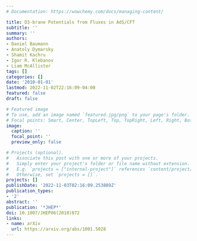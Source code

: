 ```yaml
---
# Documentation: https://wowchemy.com/docs/managing-content/

title: D3-brane Potentials from Fluxes in AdS/CFT
subtitle: ''
summary: ''
authors:
- Daniel Baumann
- Anatoly Dymarsky
- Shamit Kachru
- Igor R. Klebanov
- Liam McAllister
tags: []
categories: []
date: '2010-01-01'
lastmod: 2022-11-02T22:16:09-04:00
featured: false
draft: false

# Featured image
# To use, add an image named `featured.jpg/png` to your page's folder.
# Focal points: Smart, Center, TopLeft, Top, TopRight, Left, Right, BottomLeft, Bottom, BottomRight.
image:
  caption: ''
  focal_point: ''
  preview_only: false

# Projects (optional).
#   Associate this post with one or more of your projects.
#   Simply enter your project's folder or file name without extension.
#   E.g. `projects = ["internal-project"]` references `content/project/deep-learning/index.md`.
#   Otherwise, set `projects = []`.
projects: []
publishDate: '2022-11-03T02:16:09.253889Z'
publication_types:
- '2'
abstract: ''
publication: '*JHEP*'
doi: 10.1007/JHEP06(2010)072
links:
- name: arXiv
  url: https://arxiv.org/abs/1001.5028
---
```

